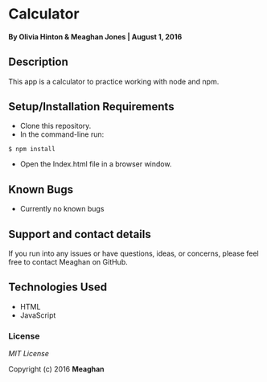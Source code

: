 # Calculator

#### By Olivia Hinton & Meaghan Jones | August 1, 2016

## Description
This app is a calculator to practice working with node and npm. 

## Setup/Installation Requirements

* Clone this repository.
* In the command-line run:
```
$ npm install
```
* Open the Index.html file in a browser window.

## Known Bugs

* Currently no known bugs

## Support and contact details

If you run into any issues or have questions, ideas, or concerns, please feel free to contact Meaghan on GitHub.

## Technologies Used

* HTML
* JavaScript

### License

*MIT License*

Copyright (c) 2016 **Meaghan**
